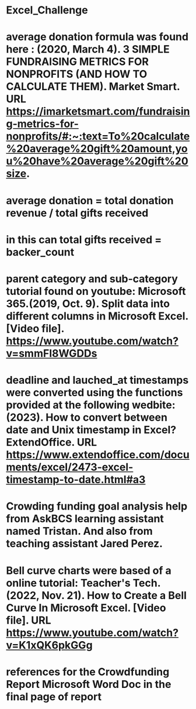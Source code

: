 # Excel_Challenge
# average donation formula was found here : (2020, March 4). 3 SIMPLE FUNDRAISING METRICS FOR NONPROFITS (AND HOW TO CALCULATE THEM). Market Smart. URL https://imarketsmart.com/fundraising-metrics-for-nonprofits/#:~:text=To%20calculate%20average%20gift%20amount,you%20have%20average%20gift%20size. 
# average donation = total donation revenue / total gifts received
# in this can total gifts received = backer_count
# parent category and sub-category tutorial found on youtube: Microsoft 365.(2019, Oct. 9). Split data into different columns in Microsoft Excel. [Video file]. https://www.youtube.com/watch?v=smmFI8WGDDs
# deadline and lauched_at timestamps were converted using the functions provided at the following wedbite: (2023). How to convert between date and Unix timestamp in Excel? ExtendOffice. URL https://www.extendoffice.com/documents/excel/2473-excel-timestamp-to-date.html#a3
# Crowding funding goal analysis help from AskBCS learning assistant named Tristan. And also from teaching assistant Jared Perez.
# Bell curve charts were based of a online tutorial: Teacher's Tech.(2022, Nov. 21). How to Create a Bell Curve In Microsoft Excel. [Video file]. URL https://www.youtube.com/watch?v=K1xQK6pkGGg
# references for the Crowdfunding Report Microsoft Word Doc in the final page of report
